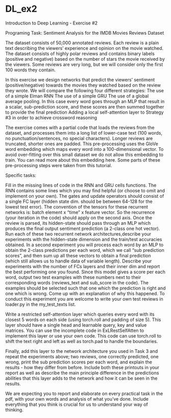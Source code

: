 # DL_ex2
 Introduction to Deep Learning - Exercise #2



Programing Task: Sentiment Analysis for the IMDB Movies Reviews Dataset

The dataset consists of 50,000 annotated reviews. Each review is a plain text describing the viewers’ experience and opinion on the movie watched. The dataset consists of highly polar reviews and contains binary labels (positive and negative) based on the number of stars the movie received by the viewers. Some reviews are very long, but we will consider only the first 100 words they contain.

In this exercise we design networks that predict the viewers’ sentiment (positive/negative) towards the movies they watched based on the review they wrote. We will compare the following four different strategies:
The use of a simple Elman RNN
The use of a simple GRU
The use of a global average pooling. In this case every word goes through an MLP that result in a scalar, sub-prediction score, and these scores are then summed together to provide the final prediction
Adding a local self-attention layer to Strategy #3 in order to achieve crossword reasoning

The exercise comes with a partial code that loads the reviews from the dataset, and processes them into a long list of lower-case text (100 words, no punctuation/sentences, no special characters). Longer reviews are truncated, shorter ones are padded. This pre-processing uses the GloVe word embedding which maps every word into a 100-dimensional vector. To avoid over-fitting over this small dataset we do not allow this embedding to train. You can read more about this embedding here. Some parts of these pre-processing steps were taken from this tutorial.

Specific tasks:

Fill in the missing lines of code in the RNN and GRU cells functions. The RNN contains some lines which you may find helpful (or choose to omit and implement on your own). The gates and update operators should consist of a single FC layer (hidden state dim. should be between 64-128 for the lowest test error). The convention of the tensors for these recurrent networks is: batch element x “time” x feature vector. So the recurrence (your iteration in the code) should apply on the second axis. Once the review is parsed, its hidden-state should pass through an MLP  which produces the final output sentiment prediction (a 2-class one hot vector).
Run each of these two recurrent network architectures,describe your experiments with the hidden-state dimension and the train/test accuracies obtained.
In a second experiment you will process each word by an MLP to obtain the 2-class predictions per each word, which we call  “sub prediction scores”, and then sum up all these vectors to obtain a final prediction (which still allows us to handle data of variable length). 
Describe your  experiments with the number of FCs layers and their inner dim and report the best performing one you found. 
Since this model gives a score per each word, output two test examples with these numbers next to their corresponding words (reviews_text and sub_score in the code). The examples should be selected such that one which the prediction is right and one which is wrong. Come up with an explanation of why this happened. To conduct this experiment you are welcome to write your own test reviews in loader.py in the my_test_texts list. 

Write a restricted self-attention layer which queries every word with its closest 5 words on each side (using torch.roll and padding of size 5). This layer should have a single head and learnable query, key and value matrices. You can use the incomplete code in ExLRestSelfAtten to implement this layer or use your own code. This code can use torch.roll to shift the text right and left as well as torch.pad to handle the boundaries.

Finally, add this layer to the network architecture you used in Task 3 and repeat the experiments above; two reviews, one correctly predicted, one wrong, print the sub prediction scores per each word, and explain the results - how they differ from before. Include both these printouts in your report as well as describe the main principle difference in the predictions abilities that this layer adds to the network and how it can be seen in the results.

We are expecting you to report and elaborate on every practical task in the pdf, with your own words and analysis of what you’ve done. Include everything that you think is crucial for us to understand your way of thinking.




